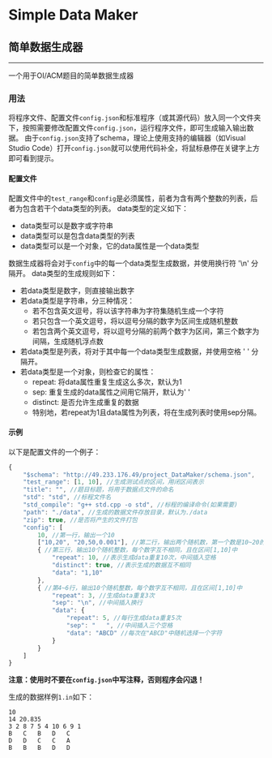 # Simple Data Maker
## 简单数据生成器
----------------

一个用于OI/ACM题目的简单数据生成器

### 用法
将程序文件、配置文件`config.json`和标准程序（或其源代码）放入同一个文件夹下，按照需要修改配置文件`config.json`，运行程序文件，即可生成输入输出数据。
由于`config.json`支持了schema，理论上使用支持的编辑器（如Visual Studio Code）打开`config.json`就可以使用代码补全，将鼠标悬停在关键字上方即可看到提示。

#### 配置文件
配置文件中的`test_range`和`config`是必须属性，前者为含有两个整数的列表，后者为包含若干个data类型的列表。
data类型的定义如下：
- data类型可以是数字或字符串
- data类型可以是包含data类型的列表
- data类型可以是一个对象，它的data属性是一个data类型

数据生成器将会对于`config`中的每一个data类型生成数据，并使用换行符 '\n' 分隔开。
data类型的生成规则如下：
- 若data类型是数字，则直接输出数字
- 若data类型是字符串，分三种情况：
  - 若不包含英文逗号，将以该字符串为字符集随机生成一个字符
  - 若只包含一个英文逗号，将以逗号分隔的数字为区间生成随机整数
  - 若包含两个英文逗号，将以逗号分隔的前两个数字为区间，第三个数字为间隔，生成随机浮点数
- 若data类型是列表，将对于其中每一个data类型生成数据，并使用空格 ' ' 分隔开。
- 若data类型是一个对象，则检查它的属性：
  - repeat: 将data属性重复生成这么多次，默认为1
  - sep: 重复生成的data属性之间用它隔开，默认为' '
  - distinct: 是否允许生成重复的数据
  - 特别地，若repeat为1且data属性为列表，将在生成列表时使用sep分隔。

#### 示例
以下是配置文件的一个例子：
```js
{
    "$schema": "http://49.233.176.49/project_DataMaker/schema.json",
    "test_range": [1, 10], //生成测试点的区间，用闭区间表示
    "title": "", //题目标题，将用于数据点文件的命名
    "std": "std", //标程文件名
    "std_compile": "g++ std.cpp -o std", //标程的编译命令(如果需要)
    "path": "./data", //生成的数据文件存放目录，默认为./data
    "zip": true, //是否将产生的文件打包
    "config": [
        10, //第一行，输出一个10
        ["10,20", "20,50,0.001"], //第二行，输出两个随机数，第一个数是10~20的整数，第二个是20~50且精度为0.001的浮点数
        { //第三行，输出10个随机整数，每个数字互不相同，且在区间[1,10]中
            "repeat": 10, //表示生成data重复10次，中间插入空格
            "distinct": true, //表示生成的数据互不相同
            "data": "1,10"
        },
        { //第4~6行，输出10个随机整数，每个数字互不相同，且在区间[1,10]中
            "repeat": 3, //生成data重复3次
            "sep": "\n", //中间插入换行
            "data": {
                "repeat": 5, //每行生成data重复5次
                "sep": "   ", //中间插入三个空格
                "data": "ABCD" //每次在"ABCD"中随机选择一个字符
            }
        }
    ]
}
```
**注意：使用时不要在`config.json`中写注释，否则程序会闪退！**

生成的数据样例`1.in`如下：
```
10
14 20.835
3 2 8 7 5 4 10 6 9 1 
B   C   B   D   C   
D   D   C   C   A   
B   B   B   D   D
```
